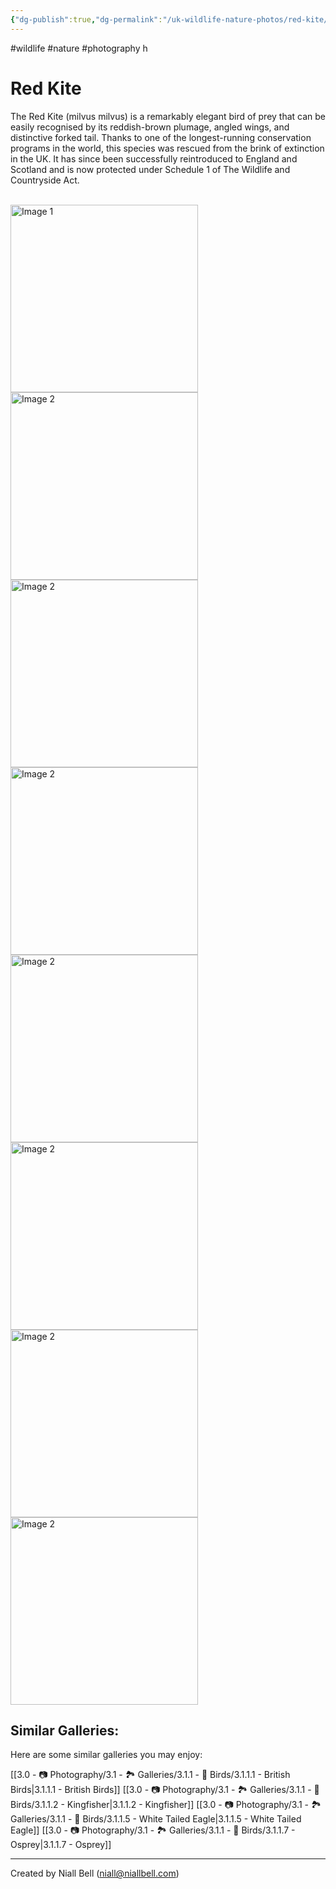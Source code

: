 ```yaml
---
{"dg-publish":true,"dg-permalink":"/uk-wildlife-nature-photos/red-kite/","permalink":"/uk-wildlife-nature-photos/red-kite/","title":"The Red Kite","hide":true,"tags":["wildlife","nature","photography"],"noteIcon":null,"created":"2024-04-17T11:53:00.283-07:00","updated":"2025-01-20T19:17:40.790-08:00"}
---
```


#wildlife #nature #photography h
# Red Kite

The Red Kite (milvus milvus) is a remarkably elegant bird of prey that can be easily recognised by its reddish-brown plumage, angled wings, and distinctive forked tail. Thanks to one of the longest-running conservation programs in the world, this species was rescued from the brink of extinction in the UK. It has since been successfully reintroduced to England and Scotland and is now protected under Schedule 1 of The Wildlife and Countryside Act.

<br>
<div class="gallery">
    <a href="https://i.imgur.com/JpKAgVo.png" data-fancybox="gallery">
        <img src="https://i.imgur.com/JpKAgVo.png" alt="Image 1" width="300">
    </a>
    <a href="https://i.imgur.com/ScHEIqI.png" data-fancybox="gallery">
        <img src="https://i.imgur.com/ScHEIqI.png" alt="Image 2" width="300">
    </a>
    <a href="https://i.imgur.com/T8Nox8C.png" data-fancybox="gallery">
        <img src="https://i.imgur.com/T8Nox8C.png" alt="Image 2" width="300">
    </a>
    <a href="https://i.imgur.com/gUVijk6.png" data-fancybox="gallery">
        <img src="https://i.imgur.com/gUVijk6.png" alt="Image 2" width="300">
    </a>
    <a href="https://i.imgur.com/vIA65Ss.png" data-fancybox="gallery">
        <img src="https://i.imgur.com/vIA65Ss.png" alt="Image 2" width="300">
    </a>
    <a href="https://i.imgur.com/iscY64n.png" data-fancybox="gallery">
        <img src="https://i.imgur.com/iscY64n.png" alt="Image 2" width="300">
    </a>
    <a href="https://i.imgur.com/7QVq4lj.png" data-fancybox="gallery">
        <img src="https://i.imgur.com/7QVq4lj.png" alt="Image 2" width="300">
    </a>
    <a href="https://i.imgur.com/PQI2Pnm.png" data-fancybox="gallery">
        <img src="https://i.imgur.com/PQI2Pnm.png" alt="Image 2" width="300">
    </a>
    <!-- Add more images as needed -->
</div>

## Similar Galleries:

Here are some similar galleries you may enjoy:

[[3.0 - 📷 Photography/3.1 - 🏞️ Galleries/3.1.1 - 🦅 Birds/3.1.1.1 - British Birds\|3.1.1.1 - British Birds]]
[[3.0 - 📷 Photography/3.1 - 🏞️ Galleries/3.1.1 - 🦅 Birds/3.1.1.2 - Kingfisher\|3.1.1.2 - Kingfisher]]
[[3.0 - 📷 Photography/3.1 - 🏞️ Galleries/3.1.1 - 🦅 Birds/3.1.1.5 - White Tailed Eagle\|3.1.1.5 - White Tailed Eagle]]
[[3.0 - 📷 Photography/3.1 - 🏞️ Galleries/3.1.1 - 🦅 Birds/3.1.1.7 - Osprey\|3.1.1.7 - Osprey]]


---
Created by Niall Bell (niall@niallbell.com)